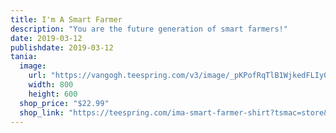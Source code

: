 ```yaml
---
title: I'm A Smart Farmer
description: "You are the future generation of smart farmers!"
date: 2019-03-12
publishdate: 2019-03-12
tania:
  image:
    url: "https://vangogh.teespring.com/v3/image/_pKPofRqTlB1WjkedFLIy0fzQyg/480/560.jpg"
    width: 800
    height: 600
  shop_price: "$22.99"
  shop_link: "https://teespring.com/ima-smart-farmer-shirt?tsmac=store&tsmic=usetania&utm_source=web_shop_link&utm_medium=web&utm_campaign=teespring_sale#pid=2&cid=2122&sid=front"
---
```

